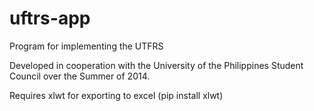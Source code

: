 uftrs-app
=========

Program for implementing the UTFRS

Developed in cooperation with the University of the Philippines Student Council over the Summer of 2014.

Requires xlwt for exporting to excel (pip install xlwt)
